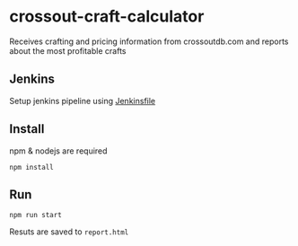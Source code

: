 # crossout-craft-calculator
Receives crafting and pricing information from crossoutdb.com and reports about the most profitable crafts

## Jenkins
Setup jenkins pipeline using [Jenkinsfile](Jenkinsfile)

## Install
npm & nodejs are required
```
npm install
```

## Run
```
npm run start
```
Resuts are saved to `report.html`
